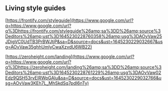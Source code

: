 ## Living style guides

[https://frontify.com/styleguide](https://www.google.com/url?q=https://www.google.com/url?q%3Dhttps://frontify.com/styleguide%26amp;sa%3DD%26amp;source%3Deditors%26amp;ust%3D1645230228760358%26amp;usg%3DAOvVaw25JDigVC0UdTB3PrBWJtjP&sa=D&source=docs&ust=1645230229032667&usg=AOvVaw35ghhUmlyCwaXzvdU6WB22)

[https://zeroheight.com/landing](https://www.google.com/url?q=https://www.google.com/url?q%3Dhttps://zeroheight.com/landing%26amp;sa%3DD%26amp;source%3Deditors%26amp;ust%3D1645230228761229%26amp;usg%3DAOvVaw02Edz9QSH53rvElRWpGAlu&sa=D&source=docs&ust=1645230229032766&usg=AOvVaw3KEh7L_MhSkdSq7pdI6nTy)